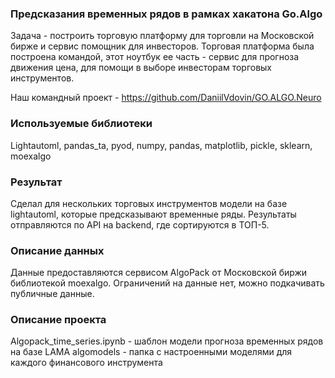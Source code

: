 ### Предсказания временных рядов в рамках хакатона Go.Algo
Задача - построить торговую платформу для торговли на Московской бирже и сервис помощник для инвесторов. Торговая платформа была построена командой, этот ноутбук ее часть - сервис для прогноза движения цена, для помощи в выборе инвесторам торговых инструментов.

Наш командный проект - https://github.com/DaniilVdovin/GO.ALGO.Neuro

### Используемые библиотеки
Lightautoml, pandas_ta, pyod, numpy, pandas, matplotlib, pickle, sklearn, moexalgo

### Результат
Сделал для нескольких торговых инструментов модели на базе lightautoml, которые предсказывают временные ряды. Результаты отправляются по API на backend, где сортируются в ТОП-5.

### Описание данных
Данные предоставляются сервисом AlgoPack от Московской биржи библиотекой moexalgo. Ограничений на данные нет, можно подкачивать публичные данные.

### Описание проекта
Algopack_time_series.ipynb - шаблон модели прогноза временных рядов на базе LAMA
algomodels - папка с настроенными моделями для каждого финансового инструмента
